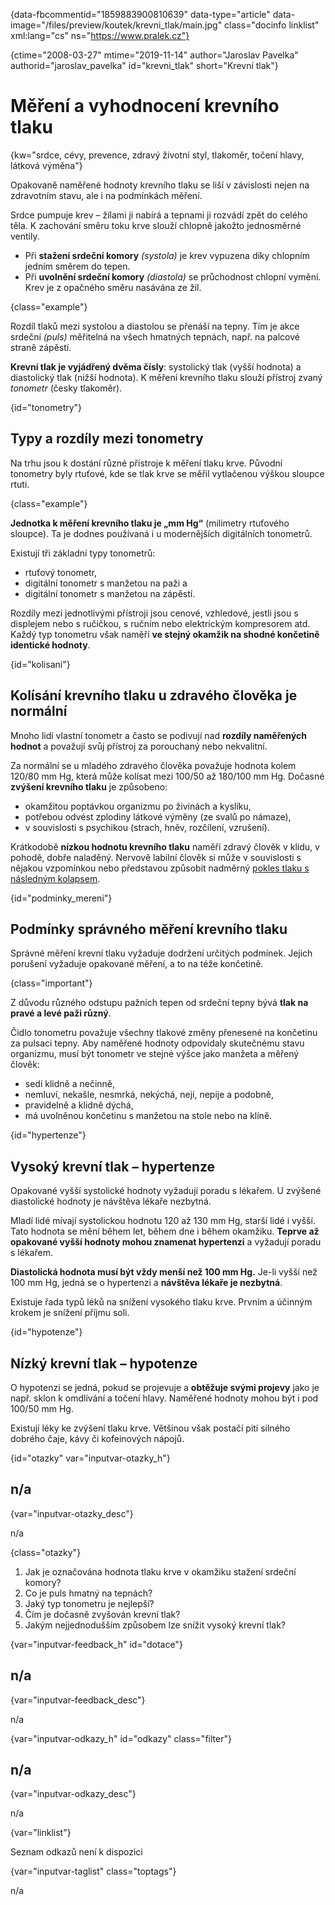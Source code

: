 
{data-fbcommentid="1859883900810639" data-type="article" data-image="/files/preview/koutek/krevni_tlak/main.jpg" class="docinfo linklist" xml:lang="cs" ns="https://www.pralek.cz"}

{ctime="2008-03-27" mtime="2019-11-14" author="Jaroslav Pavelka" authorid="jaroslav\_pavelka" id="krevni\_tlak" short="Krevní tlak"}

# Měření a vyhodnocení krevního tlaku

<!-- generated attribute kw by user_udpatekw.sh on 2020-04-17, do not edit -->

{kw="srdce, cévy, prevence, zdravý životní styl, tlakoměr, točení hlavy, látková výměna"}

Opakovaně naměřené hodnoty krevního tlaku se liší v závislosti nejen na zdravotním stavu, ale i na podmínkách měření.

Srdce pumpuje krev – žílami ji nabírá a tepnami ji rozvádí zpět do celého těla. K zachování směru toku krve slouží chlopně jakožto jednosměrné ventily.

  * Při **stažení srdeční komory** _(systola)_ je krev vypuzena díky chlopním jedním směrem do tepen.
  * Při **uvolnění srdeční komory** _(diastola)_ se průchodnost chlopní vymění. Krev je z opačného směru nasávána ze žil.

{class="example"}

Rozdíl tlaků mezi systolou a diastolou se přenáší na tepny. Tím je akce srdeční _(puls)_ měřitelná na všech hmatných tepnách, např. na palcové straně zápěstí.

**Krevní tlak je vyjádřený dvěma čísly**: systolický tlak (vyšší hodnota) a diastolický tlak (nižší hodnota). K měření krevního tlaku slouží přístroj zvaný _tonometr_ (česky tlakoměr).

{id="tonometry"}

## Typy a rozdíly mezi tonometry

Na trhu jsou k dostání různé přístroje k měření tlaku krve. Původní tonometry byly rtuťové, kde se tlak krve se měřil vytlačenou výškou sloupce rtuti.

{class="example"}

**Jednotka k měření krevního tlaku je „mm Hg“** (milimetry rtuťového sloupce). Ta je dodnes používaná i u modernějších digitálních tonometrů.

Existují tři základní typy tonometrů:

  * rtuťový tonometr,
  * digitální tonometr s manžetou na paži a
  * digitální tonometr s manžetou na zápěstí.

Rozdíly mezi jednotlivými přístroji jsou cenové, vzhledové, jestli jsou s displejem nebo s ručičkou, s ručním nebo elektrickým kompresorem atd. Každý typ tonometru však naměří **ve stejný okamžik na shodné končetině identické hodnoty**.

{id="kolisani"}

## Kolísání krevního tlaku u zdravého člověka je normální

Mnoho lidí vlastní tonometr a často se podivují nad **rozdíly naměřených hodnot** a považují svůj přístroj za porouchaný nebo nekvalitní.

Za normální se u mladého zdravého člověka považuje hodnota kolem 120/80 mm Hg, která může kolísat mezi 100/50 až 180/100 mm Hg. Dočasné **zvýšení krevního tlaku** je způsobeno:

  * okamžitou poptávkou organizmu po živinách a kyslíku,
  * potřebou odvést zplodiny látkové výměny (ze svalů po námaze),
  * v souvislosti s psychikou (strach, hněv, rozčílení, vzrušení).

Krátkodobě **nízkou hodnotu krevního tlaku** naměří zdravý člověk v klidu, v pohodě, dobře naladěný. Nervově labilní člověk si může v souvislosti s nějakou vzpomínkou nebo představou způsobit nadměrný [pokles tlaku s následným kolapsem][1].

{id="podminky_mereni"}

## Podmínky správného měření krevního tlaku

Správné měření krevní tlaku vyžaduje dodržení určitých podmínek. Jejich porušení vyžaduje opakované měření, a to na téže končetině.

{class="important"}

Z důvodu různého odstupu pažních tepen od srdeční tepny bývá **tlak na pravé a levé paži různý**.

Čidlo tonometru považuje všechny tlakové změny přenesené na končetinu za pulsaci tepny. Aby naměřené hodnoty odpovídaly skutečnému stavu organizmu, musí být tonometr ve stejné výšce jako manžeta a měřený člověk:

  * sedí klidně a nečinně,
  * nemluví, nekašle, nesmrká, nekýchá, nejí, nepije a podobně,
  * pravidelně a klidně dýchá,
  * má uvolněnou končetinu s manžetou na stole nebo na klíně.

{id="hypertenze"}

## Vysoký krevní tlak – hypertenze

Opakované vyšší systolické hodnoty vyžadují poradu s lékařem. U zvýšené diastolické hodnoty je návštěva lékaře nezbytná.

Mladí lidé mívají systolickou hodnotu 120 až 130 mm Hg, starší lidé i vyšší. Tato hodnota se mění během let, během dne i během okamžiku. **Teprve až opakované vyšší hodnoty mohou znamenat hypertenzi** a vyžadují poradu s lékařem.

**Diastolická hodnota musí být vždy menší než 100 mm Hg.** Je-li vyšší než 100 mm Hg, jedná se o hypertenzi a **návštěva lékaře je nezbytná**.

Existuje řada typů léků na snížení vysokého tlaku krve. Prvním a účinným krokem je snížení příjmu soli.

{id="hypotenze"}

## Nízký krevní tlak – hypotenze

O hypotenzi se jedná, pokud se projevuje a **obtěžuje svými projevy** jako je např. sklon k omdlívání a točení hlavy. Naměřené hodnoty mohou být i pod 100/50 mm Hg.

Existují léky ke zvýšení tlaku krve. Většinou však postačí pití silného dobrého čaje, kávy či kofeinových nápojů.

{id="otazky" var="inputvar-otazky_h"}

## n/a

{var="inputvar-otazky_desc"}

n/a

{class="otazky"}

  1. Jak je označována hodnota tlaku krve v okamžiku stažení srdeční komory?
  2. Co je puls hmatný na tepnách?
  3. Jaký typ tonometru je nejlepší?
  4. Čím je dočasně zvyšován krevní tlak?
  5. Jakým nejjednodušším způsobem lze snížit vysoký krevní tlak?

{var="inputvar-feedback_h" id="dotace"}

## n/a

{var="inputvar-feedback_desc"}

n/a

{var="inputvar-odkazy_h" id="odkazy" class="filter"}

## n/a

{var="inputvar-odkazy_desc"}

n/a

{var="linklist"}

Seznam odkazů není k dispozici

{var="inputvar-taglist" class="toptags"}

n/a

 [1]: mdloba_neboli_kolaps

